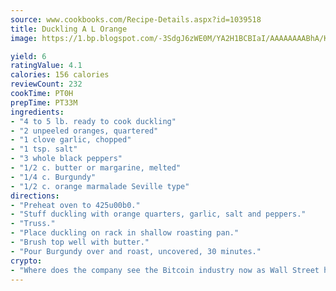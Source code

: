 ```yaml
---
source: www.cookbooks.com/Recipe-Details.aspx?id=1039518
title: Duckling A L Orange
image: https://1.bp.blogspot.com/-3SdgJ6zWE0M/YA2H1BCBIaI/AAAAAAAABhA/KLu9yTsYBMkJQudB_uFGwTypBtmTiBfZgCLcBGAsYHQ/s320/4.png

yield: 6
ratingValue: 4.1
calories: 156 calories
reviewCount: 232
cookTime: PT0H
prepTime: PT33M
ingredients:
- "4 to 5 lb. ready to cook duckling"
- "2 unpeeled oranges, quartered"
- "1 clove garlic, chopped"
- "1 tsp. salt"
- "3 whole black peppers"
- "1/2 c. butter or margarine, melted"
- "1/4 c. Burgundy"
- "1/2 c. orange marmalade Seville type"
directions:
- "Preheat oven to 425u00b0."
- "Stuff duckling with orange quarters, garlic, salt and peppers."
- "Truss."
- "Place duckling on rack in shallow roasting pan."
- "Brush top well with butter."
- "Pour Burgundy over and roast, uncovered, 30 minutes."
crypto:
- "Where does the company see the Bitcoin industry now as Wall Street has begun to embrace it and what was the turning point that legitimatized Bitcoin?"
---
```

